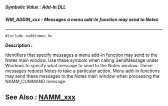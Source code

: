 ##### Symbolic Value : Add-In DLL
##### WM_ADDIN_xxx - Messages a menu add-In function may send to Notes
---
```
#include <addinmen.h>
```
**Description :**

Identifiers that specify messages a menu add-in function may send to the Notes 
main window. Use these symbols when calling SendMessage under Windows to 
specify what message to send to the Notes window. These messages request Notes 
to take a particular action. Menu add-in functions may send these messages to 
the Notes main window when processing the NAMM_COMMAND message.

**See Also :**
[NAMM_xxx](/reference/Symb/NAMM_xxx)
---
